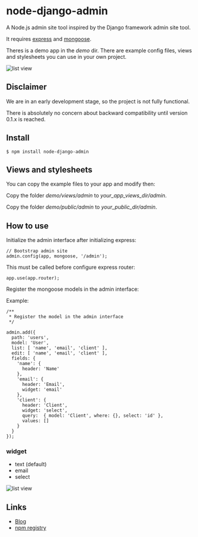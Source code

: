 node-django-admin
=================

A Node.js admin site tool inspired by the Django framework admin site tool.

It requires [express](http://expressjs.com/) and [mongoose](http://mongoosejs.com/).

Theres is a demo app in the *demo* dir. There are example config files, views and stylesheets you can use in your own project.

![list view](http://4.bp.blogspot.com/-KWK259imrYo/UnvJxKEZA1I/AAAAAAAAAFI/ypctRUgXW1k/s1600/0.0.5-01.jpg)

Disclaimer
----------

We are in an early development stage, so the project is not fully functional. 

There is absolutely no concern about backward compatibility until version 0.1.x is reached.

Install
-------

    $ npm install node-django-admin

Views and stylesheets
---------------------

You can copy the example files to your app and modify then:

Copy the folder *demo/views/admin* to *your_app_views_dir/admin*.

Copy the folder *demo/public/admin* to *your_public_dir/admin*.

How to use
----------

Initialize the admin interface after initializing express:

    // Bootstrap admin site
    admin.config(app, mongoose, '/admin');

This must be called before configure express router:

    app.use(app.router);

Register the mongoose models in the admin interface:

Example:

    /**
     * Register the model in the admin interface
     */

    admin.add({
      path: 'users',
      model: 'User',
      list: [ 'name', 'email', 'client' ],
      edit: [ 'name', 'email', 'client' ],
      fields: {
        'name': {
          header: 'Name'
        },
        'email': {
          header: 'Email',
          widget: 'email'
        },
        'client': {
          header: 'Client',
          widget: 'select',
          query:  { model: 'Client', where: {}, select: 'id' },
          values: []
        }
      }
    });

### widget

* text (default)
* email
* select

![list view](http://2.bp.blogspot.com/-LTqIgVKq0Y0/UnvJx4QCNnI/AAAAAAAAAFM/vLHlgFF6Q8Q/s1600/0.0.5-02.jpg)

Links
-----

* [Blog](http://nodeminderjs.blogspot.com.br/)
* [npm registry](https://npmjs.org/package/node-django-admin)
